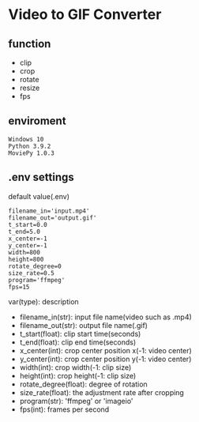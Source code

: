 # Video to GIF Converter

## function
- clip
- crop
- rotate
- resize
- fps

## enviroment
```
Windows 10
Python 3.9.2
MoviePy 1.0.3
```
## .env settings
default value(.env)
```
filename_in='input.mp4'
filename_out='output.gif'
t_start=0.0
t_end=5.0
x_center=-1
y_center=-1
width=800
height=800
rotate_degree=0
size_rate=0.5
program='ffmpeg'
fps=15
```
var(type): description
- filename_in(str): input file name(video such as .mp4)
- filename_out(str): output file name(.gif)
- t_start(float): clip start time(seconds)
- t_end(float): clip end time(seconds)
- x_center(int): crop center position x(-1: video center)
- y_center(int): crop center position y(-1: video center)
- width(int): crop width(-1: clip size)
- height(int): crop height(-1: clip size)
- rotate_degree(float): degree of rotation
- size_rate(float): the adjustment rate after cropping
- program(str): 'ffmpeg' or 'imageio'
- fps(int): frames per second
